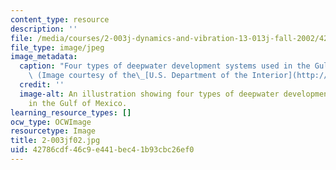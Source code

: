 ```yaml
---
content_type: resource
description: ''
file: /media/courses/2-003j-dynamics-and-vibration-13-013j-fall-2002/42786cdf46c9e441bec41b93cbc26ef0_2-003jf02.jpg
file_type: image/jpeg
image_metadata:
  caption: "Four types of deepwater development systems used in the Gulf of Mexico.\
    \ (Image courtesy of the\_[U.S. Department of the Interior](http://www.doi.gov/).)"
  credit: ''
  image-alt: An illustration showing four types of deepwater development systems used
    in the Gulf of Mexico.
learning_resource_types: []
ocw_type: OCWImage
resourcetype: Image
title: 2-003jf02.jpg
uid: 42786cdf-46c9-e441-bec4-1b93cbc26ef0
---
```

